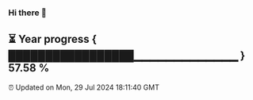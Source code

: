 ### Hi there 👋
⏳ Year progress { █████████████████▁▁▁▁▁▁▁▁▁▁▁▁▁ } 57.58 %
---
⏰ Updated on Mon, 29 Jul 2024 18:11:40 GMT

